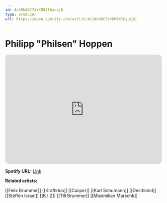 ```yaml
---
id: 4c10k06C7aYKM04lbyuzjU
type: producer
url: https://open.spotify.com/artist/4c10k06C7aYKM04lbyuzjU
---
```

# Philipp "Philsen" Hoppen

<iframe style="border-radius:12px" src="https://open.spotify.com/embed/artist/4c10k06C7aYKM04lbyuzjU" width="100%" height="352" frameBorder="0" allowfullscreen="" allow="autoplay; clipboard-write; encrypted-media; fullscreen; picture-in-picture" loading="lazy"></iframe>

**Spotify URL:** [Link](https://open.spotify.com/artist/4c10k06C7aYKM04lbyuzjU)

**Related artists:**

[[Felix Brummer]]
[[Kraftklub]]
[[Casper]]
[[Karl Schumann]]
[[Deichkind]]
[[Steffen Israel]]
[[K.I.Z]]
[[Till Brummer]]
[[Maximilian Marschk]]
